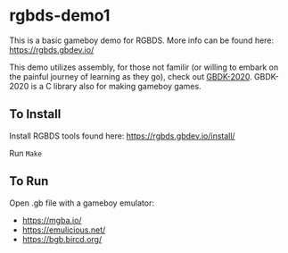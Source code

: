# rgbds-demo1

This is a basic gameboy demo for RGBDS. More info can be found here: https://rgbds.gbdev.io/

This demo utilizes assembly, for those not familir (or willing to embark on the painful journey of learning as they go), check out [GBDK-2020](https://github.com/gbdk-2020/gbdk-2020). GBDK-2020 is a C library also for making gameboy games.

## To Install

Install RGBDS tools found here: https://rgbds.gbdev.io/install/

Run `Make`

## To Run

Open .gb file with a gameboy emulator:
 - https://mgba.io/
 - https://emulicious.net/
 - https://bgb.bircd.org/
